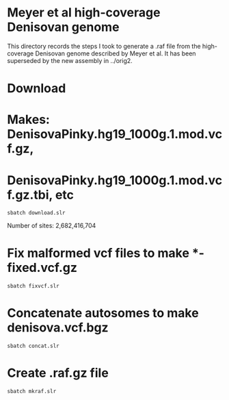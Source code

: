 # Meyer et al high-coverage Denisovan genome

This directory records the steps I took to generate a .raf file from the
high-coverage Denisovan genome described by Meyer et al. It has been
superseded by the new assembly in ../orig2.

# Download
# Makes: DenisovaPinky.hg19_1000g.1.mod.vcf.gz,
# DenisovaPinky.hg19_1000g.1.mod.vcf.gz.tbi, etc

    sbatch download.slr

Number of sites: 2,682,416,704

# Fix malformed vcf files to make *-fixed.vcf.gz
    sbatch fixvcf.slr  

# Concatenate autosomes to make denisova.vcf.bgz
    sbatch concat.slr

# Create .raf.gz file
    sbatch mkraf.slr
